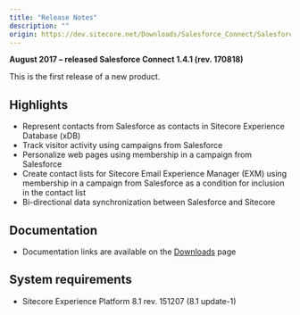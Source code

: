 ```yaml
---
title: "Release Notes"
description: ""
origin: https://dev.sitecore.net/Downloads/Salesforce_Connect/Salesforce_Connect_1/Salesforce_Connect_1_4_1/Release_Notes
---
```


**August 2017 – released Salesforce Connect 1.4.1 (rev. 170818)**

This is the first release of a new product.

## Highlights

-   Represent contacts from Salesforce as contacts in Sitecore Experience Database (xDB)
-   Track visitor activity using campaigns from Salesforce
-   Personalize web pages using membership in a campaign from Salesforce
-   Create contact lists for Sitecore Email Experience Manager (EXM) using membership in a campaign from Salesforce as a condition for inclusion in the contact list
-   Bi-directional data synchronization between Salesforce and Sitecore

## Documentation

-   Documentation links are available on the [Downloads](/downloads/Salesforce_Connect/Salesforce_Connect_1/Salesforce_Connect_1_4_1) page

## System requirements

-   Sitecore Experience Platform 8.1 rev. 151207 (8.1 update-1)